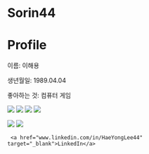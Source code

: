 # Sorin44


<h1>Profile </h1>
<p>이름: 이해용</p>
<p>생년월일: 1989.04.04<p>
<p>좋아하는 것: 컴퓨터 게임</p>

<p> 
  <img src="https://img.shields.io/badge/HTML5-E34F26?style=flat-square&logo=HTML5&logoColor=white"/> 
  <img src="https://img.shields.io/badge/CSS3-1572B6?style=flat-square&logo=CSS3&logoColor=white"/> 
  <img src="https://img.shields.io/badge/JavaScript-F7DF1E?style=flat-square&logo=JavaScript&logoColor=white"/> 
  <img src="https://img.shields.io/badge/Python-3776AB?style=flat-square&logo=Python&logoColor=white"/> 
</p>


<p>
    <a href="mailto:haewong27@gmail.com" target="_blank"><img src="https://img.shields.io/badge/haewong27@gmail.com-EA4335?style=flat-square&logo=Gmail&logoColor=white"/></a>
    <a href="www.linkedin.com/in/HaeYongLee44" target="_blank"><img src="https://img.shields.io/badge/HaeYongLee-0A66C2?style=flat-square&logo=LinkedIn&logoColor=white"/></a>  
  
     <a href="www.linkedin.com/in/HaeYongLee44" target="_blank">LinkedIn</a>  
<p>
